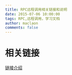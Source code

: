 ```yaml
---
title: RPC远程调用相关链接和说明
date: 2015-07-06 10:00:00
tags: RPC,远程调用，学习文档
author: maclaon
comments: false
---
```

# 相关链接
[链接介绍](https://users.cs.cf.ac.uk/Dave.Marshall/C/node33.html)